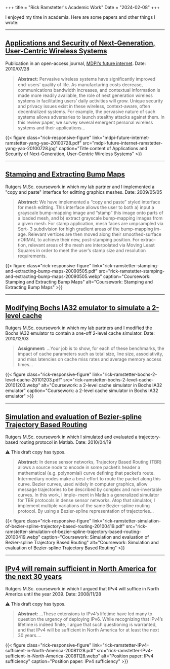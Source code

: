 +++
title = "Rick Ramstetter's Academic Work"
Date = "2024-02-08"
+++

I enjoyed my time in academia. Here are some papers and other things I wrote:

---

## [Applications and Security of Next-Generation, User-Centric Wireless Systems](mdpi-future-internet-ramstetter-yang-yao-20100728.pdf)

Publication in an open-access journal, [MDPI's future internet](www.mdpi.com/journal/futureinternet). Date: 2010/07/28

> **Abstract:** Pervasive wireless systems have signiﬁcantly improved end-users’ quality of
life. As manufacturing costs decrease, communications bandwidth increases, and contextual
information is made more readily available, the role of next generation wireless systems in
facilitating users’ daily activities will grow. Unique security and privacy issues exist in these
wireless, context-aware, often decentralized systems. For example, the pervasive nature
of such systems allows adversaries to launch stealthy attacks against them. In this review
paper, we survey several emergent personal wireless systems and their applications...

{{< figure class="rick-responsive-figure" link="mdpi-future-internet-ramstetter-yang-yao-20100728.pdf" src="mdpi-future-internet-ramstetter-yang-yao-20100728.jpg" caption="Title content of Applications and Security of Next-Generation, User-Centric Wireless Systems" >}}

---

## [Stamping and Extracting Bump Maps](rick-ramstetter-stamping-and-extracting-bump-maps-20090505.pdf)

Rutgers M.Sc. coursework in which my lab partner and I implemented a "copy and paste" interface for editting graphics meshes. Date: 2009/05/05

> **Abstract:** We have implemented a “copy and paste” styled interface for mesh editting. This interface allows the user to both
a) input a grayscale bump-mapping image and “stamp” this image onto parts of a loaded mesh, and b) extract grayscale
bump-mapping images from a given mesh. For stamp application, mesh faces are umpsampled via Sqrt- 3 subdivision for high gradient
areas of the bump-mapping im- age. Relevant vertices are then moved along their smoothed-surface nORMAL to achieve their new,
post-stamping position. For extrac- tion, relevant areas of the mesh are interpolated via Moving Least Squares in order to
meet the user’s stamp size and resolution requirements.

{{< figure class="rick-responsive-figure" link="rick-ramstetter-stamping-and-extracting-bump-maps-20090505.pdf" src="rick-ramstetter-stamping-and-extracting-bump-maps-20090505.webp" caption="Coursework: Stamping and Extracting Bump Maps" alt="Coursework: Stamping and Extracting Bump Maps" >}}

---

## [Modifying Bochs IA32 emulator to simulate a 2-level cache](rick-ramstetter-bochs-2-level-cache-20101203.pdf)

Rutgers M.Sc. coursework in which my lab partners and I modified the Bochs IA32 emulator to contain a one-off 2-level cache simulator. Date: 2010/12/03

> **Assignment:** ...Your job is to show, for each of these benchmarks, the impact of cache
parameters such as total size, line size, associativity, and miss latencies on cache miss rates and average
memory access times...

{{< figure class="rick-responsive-figure" link="rick-ramstetter-bochs-2-level-cache-20101203.pdf" src="rick-ramstetter-bochs-2-level-cache-20101203.webp" alt="Coursework: a 2-level cache simulator in Bochs IA32 emulator" caption="Coursework: a 2-level cache simulator in Bochs IA32 emulator" >}}

---

## [Simulation and evaluation of Bezier-spline Trajectory Based Routing](rick-ramstetter-simulation-of-bezier-spline-trajectory-based-routing-20100419.pdf)

Rutgers M.Sc. coursework in which I simulated and evaluated a trajectory-based routing protocol in Matlab. Date: 2010/04/19

:warning: This draft copy has typos.

> **Abstract:** In dense sensor networks, Trajectory Based Routing (TBR) allows a source node to encode in some
packet’s header a mathematical (e.g. polynomial) curve deﬁning that packet’s route. Intermediary nodes
make a best-effort to route the packet along this curve. Bezier curves, used widely in computer graphics,
allow message trajectories to be described by complex and non-invertable curves. In this work, I imple-
ment in Matlab a generalized simulator for TBR protocols in dense sensor networks. Atop that simulator,
I implement multiple variations of the same Bezier-spline routing protocol. By using a Bezier-spline
representation of trajectories...


{{< figure class="rick-responsive-figure" link="rick-ramstetter-simulation-of-bezier-spline-trajectory-based-routing-20100419.pdf" src="rick-ramstetter-simulation-of-bezier-spline-trajectory-based-routing-20100419.webp" caption="Coursework: Simulation and evaluation of Bezier-spline Trajectory Based Routing" alt="Coursework: Simulation and evaluation of Bezier-spline Trajectory Based Routing" >}}

---

## [IPv4 will remain sufficient in North America for the next 30 years](rick-ramstetter-IPv4-sufficient-in-North-America-20081128.pdf)

Rutgers M.Sc. coursework in which I argued that IPv4 will suffice in North America until the year 2039. Date: 2008/11/28

:warning: This draft copy has typos.

> **Abstract:** ...These extensions to IPv4’s lifetime have led
many to question the urgency of deploying IPv6. While recognizing that IPv4’s lifetime
is indeed finite, I argue that such questioning is warranted, and that IPv4 will be sufficient
in North America for at least the next 30 years....

{{< figure class="rick-responsive-figure" link="rick-ramstetter-IPv4-sufficient-in-North-America-20081128.pdf" src="rick-ramstetter-IPv4-sufficient-in-North-America-20081128.webp" alt="Position paper: IPv4 sufficiency" caption="Position paper: IPv4 sufficiency" >}}

